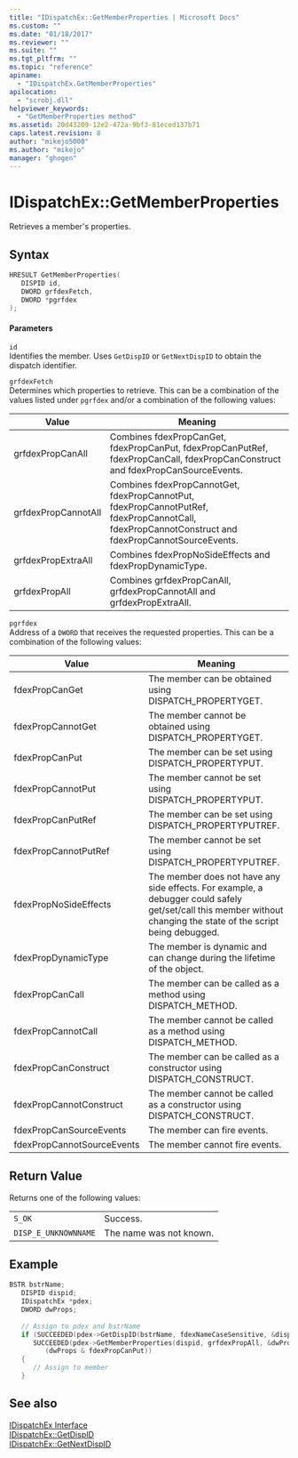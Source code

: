 ```yaml
---
title: "IDispatchEx::GetMemberProperties | Microsoft Docs"
ms.custom: ""
ms.date: "01/18/2017"
ms.reviewer: ""
ms.suite: ""
ms.tgt_pltfrm: ""
ms.topic: "reference"
apiname: 
  - "IDispatchEx.GetMemberProperties"
apilocation: 
  - "scrobj.dll"
helpviewer_keywords: 
  - "GetMemberProperties method"
ms.assetid: 20d43209-12e2-472a-9bf3-81eced137b71
caps.latest.revision: 8
author: "mikejo5000"
ms.author: "mikejo"
manager: "ghogen"
---
```

# IDispatchEx::GetMemberProperties
Retrieves a member's properties.  
  
## Syntax  
  
```cpp
HRESULT GetMemberProperties(  
   DISPID id,  
   DWORD grfdexFetch,  
   DWORD *pgrfdex  
);  
```  
  
#### Parameters  
 `id`  
 Identifies the member. Uses `GetDispID` or `GetNextDispID` to obtain the dispatch identifier.  
  
 `grfdexFetch`  
 Determines which properties to retrieve. This can be a combination of the values listed under `pgrfdex` and/or a combination of the following values:  
  
|Value|Meaning|  
|-----------|-------------|  
|grfdexPropCanAll|Combines fdexPropCanGet, fdexPropCanPut, fdexPropCanPutRef, fdexPropCanCall, fdexPropCanConstruct and fdexPropCanSourceEvents.|  
|grfdexPropCannotAll|Combines fdexPropCannotGet, fdexPropCannotPut, fdexPropCannotPutRef, fdexPropCannotCall, fdexPropCannotConstruct and fdexPropCannotSourceEvents.|  
|grfdexPropExtraAll|Combines fdexPropNoSideEffects and fdexPropDynamicType.|  
|grfdexPropAll|Combines grfdexPropCanAll, grfdexPropCannotAll and grfdexPropExtraAll.|  
  
 `pgrfdex`  
 Address of a `DWORD` that receives the requested properties. This can be a combination of the following values:  
  
|Value|Meaning|  
|-----------|-------------|  
|fdexPropCanGet|The member can be obtained using DISPATCH_PROPERTYGET.|  
|fdexPropCannotGet|The member cannot be obtained using DISPATCH_PROPERTYGET.|  
|fdexPropCanPut|The member can be set using DISPATCH_PROPERTYPUT.|  
|fdexPropCannotPut|The member cannot be set using DISPATCH_PROPERTYPUT.|  
|fdexPropCanPutRef|The member can be set using DISPATCH_PROPERTYPUTREF.|  
|fdexPropCannotPutRef|The member cannot be set using DISPATCH_PROPERTYPUTREF.|  
|fdexPropNoSideEffects|The member does not have any side effects. For example, a debugger could safely get/set/call this member without changing the state of the script being debugged.|  
|fdexPropDynamicType|The member is dynamic and can change during the lifetime of the object.|  
|fdexPropCanCall|The member can be called as a method using DISPATCH_METHOD.|  
|fdexPropCannotCall|The member cannot be called as a method using DISPATCH_METHOD.|  
|fdexPropCanConstruct|The member can be called as a constructor using DISPATCH_CONSTRUCT.|  
|fdexPropCannotConstruct|The member cannot be called as a constructor using DISPATCH_CONSTRUCT.|  
|fdexPropCanSourceEvents|The member can fire events.|  
|fdexPropCannotSourceEvents|The member cannot fire events.|  
  
## Return Value  
 Returns one of the following values:  
  
|||  
|-|-|  
|`S_OK`|Success.|  
|`DISP_E_UNKNOWNNAME`|The name was not known.|  
  
## Example  
  
```cpp
BSTR bstrName;  
   DISPID dispid;  
   IDispatchEx *pdex;   
   DWORD dwProps;  
  
   // Assign to pdex and bstrName  
   if (SUCCEEDED(pdex->GetDispID(bstrName, fdexNameCaseSensitive, &dispid)) &&  
      SUCCEEDED(pdex->GetMemberProperties(dispid, grfdexPropAll, &dwProps)) &&  
         (dwProps & fdexPropCanPut))  
   {  
      // Assign to member  
   }  
```  
  
## See also  
 [IDispatchEx Interface](../../winscript/reference/idispatchex-interface.md)   
 [IDispatchEx::GetDispID](../../winscript/reference/idispatchex-getdispid.md)   
 [IDispatchEx::GetNextDispID](../../winscript/reference/idispatchex-getnextdispid.md)